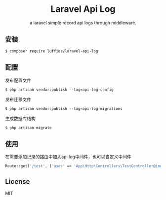 <h1 align="center"> Laravel Api Log </h1>

<p align="center"> a laravel simple record api logs through middleware.</p>

## 安装

```shell
$ composer require luffies/laravel-api-log
```

## 配置

发布配置文件
```shell
$ php artisan vendor:publish --tag=api-log-config
```

发布迁移文件
```shell
$ php artisan vendor:publish --tag=api-log-migrations
```

生成数据库结构
```shell
$ php artisan migrate
```

## 使用

在需要添加记录的路由中加入api.log中间件，也可以自定义中间件
```php
Route::get('/test', ['uses' => 'App\Http\Controllers\TestController@index'])->middleware('api.log');
```

## License

MIT